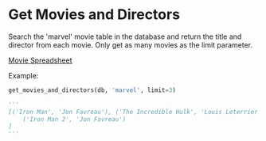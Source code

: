 # Get Movies and Directors

Search the 'marvel' movie table in the database and return the title and director from each movie. Only get as many movies as the limit parameter.

[Movie Spreadsheet](https://docs.google.com/spreadsheets/d/177aVH1m4kliVPFeZyL_M49xFu1nTlAj29xmZgDQ045Q/edit?usp=sharing)

Example:

```python
get_movies_and_directors(db, 'marvel', limit=3)

'''
[('Iron Man', 'Jon Favreau'), ('The Incredible Hulk', 'Louis Leterrier'),
    ('Iron Man 2', 'Jon Favreau')
]
'''
```